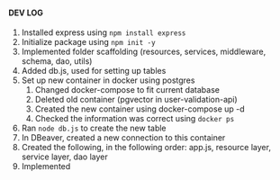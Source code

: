 #### DEV LOG

1. Installed express using `npm install express`
2. Initialize package using `npm init -y`
3. Implemented folder scaffolding (resources, services, middleware, schema, dao, utils)
4. Added db.js, used for setting up tables
5. Set up new container in docker using postgres
    1. Changed docker-compose to fit current database
    2. Deleted old container (pgvector in user-validation-api)
    3. Created the new container using docker-compose up -d
    4. Checked the information was correct using `docker ps`
6. Ran `node db.js` to create the new table
7. In DBeaver, created a new connection to this container
8. Created the following, in the following order: app.js, resource layer, service layer, dao layer
9. Implemented 